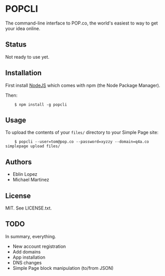 POPCLI
======

The command-line interface to POP.co, the world's easiest to way to get your idea online.

Status
------

Not ready to use yet.

Installation
------------

First install [NodeJS](http://https://nodejs.org/) which comes with npm (the Node Package Manager).

Then:
```
	$ npm install -g popcli
```

Usage
-----

To upload the contents of your `files/` directory to your Simple Page site:

```
	$ popcli --user=tom@pop.co --password=xyzzy --domain=q4a.co simplepage upload files/
```

Authors
-------

* Eblin Lopez 
* Michael Martinez

License
-------

MIT. See LICENSE.txt.

TODO
----

In summary, everything.

* New account registration
* Add domains
* App installation
* DNS changes
* Simple Page block manipulation (to/from JSON)

